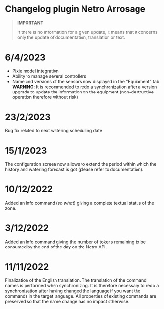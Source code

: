 # Changelog plugin Netro Arrosage

>**IMPORTANT**
>
>If there is no information for a given update, it means that it concerns only the update of documentation, translation or text.

# 6/4/2023
- Pixie model integration
- Ability to manage several controllers
- Name and versions of the sensors now displayed in the "Equipment" tab
**WARNING**: It is recommended to redo a synchronization after a version upgrade to update the information on the equipment (non-destructive operation therefore without risk)

# 23/2/2023
Bug fix related to next watering scheduling date

# 15/1/2023
The configuration screen now allows to extend the period within which the history and watering forecast is got (please refer to documentation).

# 10/12/2022
Added an Info command (*so what*) giving a complete textual status of the zone.

# 3/12/2022
Added an Info command giving the number of tokens remaining to be consumed by the end of the day on the Netro API.

# 11/11/2022
Finalization of the English translation. The translation of the command names is performed when synchronizing. It is therefore necessary to redo a synchronization after having changed the language if you want the commands in the target language. All properties of existing commands are preserved so that the name change has no impact otherwise.
